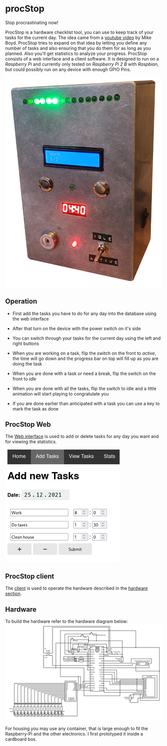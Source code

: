 # procStop
Stop procrastinating now!

ProcStop is a hardware checklist tool, you can use to keep track of your tasks for the current day.
The idea came from a [youtube video](https://youtu.be/JJeQIXBdVuk) by Mike Boyd.
ProcStop tries to expand on that idea by letting you define any number of tasks and also ensuring that you do them for as long as you planned.
Also you'll get statistics to analyze your progress.
ProcStop consists of a web interface and a client software.
It is designed to run on a *Raspberry Pi* and currently only tested on *Raspberry Pi 2 B* with *Raspbian*, but could possibly run on any device with enough GPIO Pins.

<img src="resources/device_pic.png" alt="Picture of procstop device turned on" width="500"/>

## Operation
- First add the tasks you have to do for any day into the database using the web interface
- After that turn on the device with the power switch on it's side

- You can switch through your tasks for the current day using the left and right buttons
- When you are working on a task, flip the switch on the front to *active*, the time will go down and the progress bar on top will fill up as you are doing the task
- When you are done with a task or need a break, flip the switch on the front to *idle*
- When you are done with all the tasks, flip the switch to idle and a little animation will start playing to congratulate you
- If you are done earlier than anticipated with a task you can use a key to mark the task as done

## ProcStop Web
The [Web interface](web/) is used to add or delete tasks for any day you want and for viewing the statistics.

![Screenshot of web interface used to add new tasks](resources/screenshot_web_add_tasks.png)



## ProcStop client
The [client](procStop-client) is used to operate the hardware described in the [hardware section](#hardware).


## Hardware
To build the hardware refer to the hardware diagram below:
![Eletronic circuit diagram of the hardware](resources/circuit.svg)

For housing you may use any container, that is large enough to fit the Raspberry-Pi and the other electronics.
I first prototyped it inside a cardboard box.
